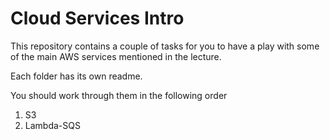 # Cloud Services Intro

This repository contains a couple of tasks for you to have a play with some of the main AWS services mentioned in the lecture.

Each folder has its own readme.

You should work through them in the following order

1. S3
2. Lambda-SQS

